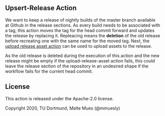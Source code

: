 Upsert-Release Action
-----------------------

We want to keep a release of nightly builds of the master branch available
at Github in the release sections. As every build needs to be associated
with a tag, this action moves the tag for the head commit forward and
updates the release by replacing it. Repleacing means the **deletion** of the old release before recreating one with the same name for the moved tag. Next, the [upload release asset action](https://github.com/actions/upload-release-asset) can be used to upload assets to the release.

As the old release is deleted during the execution of this action and the new release might be empty if the upload-release-asset action fails, this could leave the release section of the repository in an undesired shape if the workflow fails for the current head commit.

License
-------
This action is released under the Apache-2.0 license.

Copyright 2020, TU Dortmund, Malte Mues (@mmuesly)

